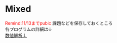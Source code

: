 # Mixed
<span style="color:red;">Remind:11/13までpubic</span>
課題などを保存しておくところ<br>
各プログラムの詳細は↓<br>
[数値解析１](https://github.com/k310sto/Mixed/blob/main/num-analy1/num-analy1_README.md#report1)
